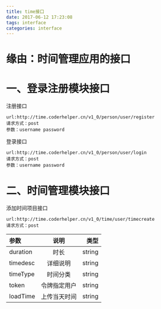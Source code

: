 ```yaml
---
title: time接口
date: 2017-06-12 17:23:08
tags: interface
categories: interface
---
```


# 缘由：时间管理应用的接口

<!--more-->

# 一、登录注册模块接口
注册接口
```
url:http://time.coderhelper.cn/v1_0/person/user/register
请求方式：post
参数：username password
```

登录接口
```
url:http://time.coderhelper.cn/v1_0/person/user/login
请求方式：post
参数：username password
```

# 二、时间管理模块接口
添加时间项目接口
```
url:http://time.coderhelper.cn/v1_0/time/user/timecreate
请求方式：post
```

| 参数 | 说明 | 类型 |
| :--- | :----: | ----: |
| duration | 时长 | string |
| timedesc    | 详细说明      | string    |
| timeType |时间分类|string|
| token |令牌指定用户|string|
|loadTime|上传当天时间|string|
